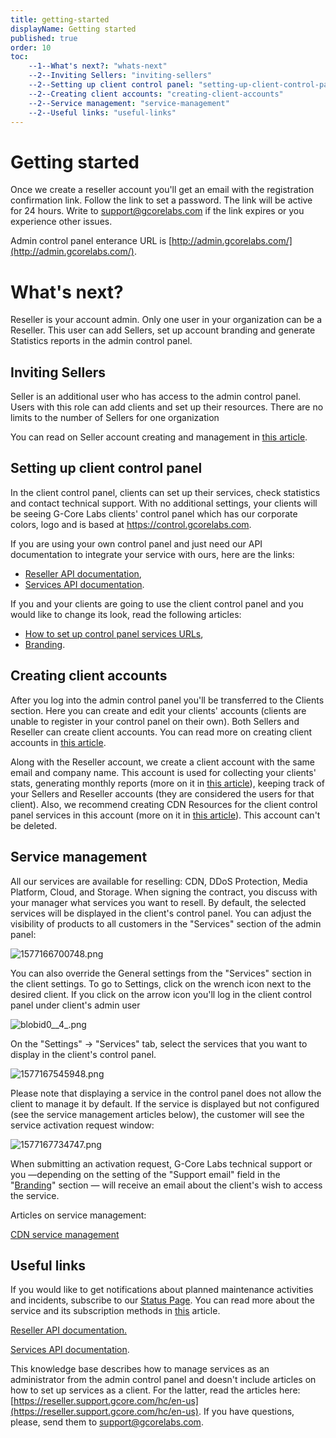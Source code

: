 ```yaml
---
title: getting-started
displayName: Getting started
published: true
order: 10
toc:
    --1--What's next?: "whats-next"
    --2--Inviting Sellers: "inviting-sellers"
    --2--Setting up client control panel: "setting-up-client-control-panel"
    --2--Creating client accounts: "creating-client-accounts"
    --2--Service management: "service-management"
    --2--Useful links: "useful-links"
---
```


# Getting started

Once we create a reseller account you'll get an email with the registration confirmation link. Follow the link to set a password. The link will be active for 24 hours. Write to [support@gcorelabs.com](mailto:support@gcorelabs.com) if the link expires or you experience other issues. 

Admin control panel enterance URL is [http://admin.gcorelabs.com/](http://admin.gcorelabs.com/).

What's next?
============

Reseller is your account admin. Only one user in your organization can be a Reseller. This user can add Sellers, set up account branding and generate Statistics reports in the admin control panel.

Inviting Sellers
----------------

Seller is an additional user who has access to the admin control panel. Users with this role can add clients and set up their resources. There are no limits to the number of Sellers for one organization

You can read on Seller account creating and management in [this article](https://reseller.gcorelabs.com/hc/en-us/articles/115005733525).

Setting up client control panel
-------------------------------

In the client control panel, clients can set up their services, check statistics and contact technical support. With no additional settings, your clients will be seeing G-Core Labs clients' control panel which has our corporate colors, logo and is based at https://control.gcorelabs.com.

If you are using your own control panel and just need our API documentation to integrate your service with ours, here are the links:

*   [Reseller API documentation](https://reseller.gcorelabs.com/hc/en-us/articles/115005838145),
*   [Services API documentation](https://docs.gcorelabs.com/cdn/).

If you and your clients are going to use the client control panel and you would like to change its look, read the following articles:

*   [How to set up control panel services URLs](https://reseller.gcorelabs.com/hc/en-us/articles/360002574458),
*   [Branding](https://reseller.gcorelabs.com/hc/en-us/articles/115005733445).

Creating client accounts
------------------------

After you log into the admin control panel you'll be transferred to the Clients section. Here you can create and edit your clients' accounts (clients are unable to register in your control panel on their own). Both Sellers and Reseller can create client accounts. You can read more on creating client accounts in [this article](https://reseller.gcorelabs.com/hc/en-us/articles/115005733585).

Along with the Reseller account, we create a client account with the same email and company name. This account is used for collecting your clients' stats, generating monthly reports (more on it in [this article](https://reseller.gcorelabs.com/hc/en-us/articles/360000193485)), keeping track of your Sellers and Reseller accounts (they are considered the users for that client). Also, we recommend creating CDN Resources for the client control panel services in this account (more on it in [this article](https://reseller.gcorelabs.com/hc/en-us/articles/360002574458)). This account can't be deleted.

Service management
------------------

All our services are available for reselling: CDN, DDoS Protection, Media Platform, Cloud, and Storage. When signing the contract, you discuss with your manager what services you want to resell. By default, the selected services will be displayed in the client's control panel. You can adjust the visibility of products to all customers in the "Services" section of the admin panel:

<img src="https://assets.gcore.pro/docs/reseller-support/old-admin-panel/general/getting-started/1577166700748.png" alt="1577166700748.png">

You can also override the General settings from the "Services" section in the client settings. To go to Settings, click on the wrench icon next to the desired client. If you click on the arrow icon you'll log in the client control panel under client's admin user

<img src="https://assets.gcore.pro/docs/reseller-support/old-admin-panel/general/getting-started/blobid0__4_.png" alt="blobid0__4_.png">

On the "Settings" -> "Services" tab, select the services that you want to display in the client's control panel.

<img src="https://assets.gcore.pro/docs/reseller-support/old-admin-panel/general/getting-started/1577167545948.png" alt="1577167545948.png">

Please note that displaying a service in the control panel does not allow the client to manage it by default. If the service is displayed but not configured (see the service management articles below), the customer will see the service activation request window:

<img src="https://assets.gcore.pro/docs/reseller-support/old-admin-panel/general/getting-started/1577167734747.png" alt="1577167734747.png">

When submitting an activation request, G-Core Labs technical support or you —depending on the setting of the "Support email" field in the "[Branding](https://reseller.gcorelabs.com/hc/ru/articles/115005733445)" section — will receive an email about the client's wish to access the service.

Articles on service management:

[CDN service management](https://reseller.gcorelabs.com/hc/en-us/articles/360002555578)

Useful links
------------

If you would like to get notifications about planned maintenance activities and incidents, subscribe to our [Status Page](https://status.gcorelabs.com/#cdn). You can read more about the service and its subscription methods in <a href="https://gcore.com/docs/account-settings/be-aware-of-the-service-status-scheduled-and-emergency-maintenance" target="_blank">this</a> article.

[Reseller API documentation.](https://reseller.gcorelabs.com/hc/en-us/articles/115005838145)

[Services API documentation](https://docs.gcorelabs.com/cdn/).

This knowledge base describes how to manage services as an administrator from the admin control panel and doesn't include articles on how to set up services as a client. For the latter, read the articles here: [https://reseller.support.gcore.com/hc/en-us](https://reseller.support.gcore.com/hc/en-us). If you have questions, please, send them to [support@gcorelabs.com](mailto:support@gcorelabs.com).